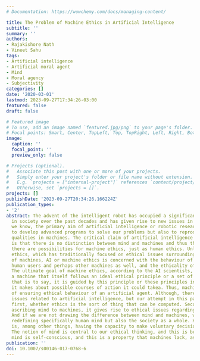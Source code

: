 ```yaml
---
# Documentation: https://wowchemy.com/docs/managing-content/

title: The Problem of Machine Ethics in Artificial Intelligence
subtitle: ''
summary: ''
authors:
- Rajakishore Nath
- Vineet Sahu
tags:
- Artificial intelligence
- Artificial moral agent
- Mind
- Moral agency
- Subjectivity
categories: []
date: '2020-03-01'
lastmod: 2023-09-27T17:34:26-03:00
featured: false
draft: false

# Featured image
# To use, add an image named `featured.jpg/png` to your page's folder.
# Focal points: Smart, Center, TopLeft, Top, TopRight, Left, Right, BottomLeft, Bottom, BottomRight.
image:
  caption: ''
  focal_point: ''
  preview_only: false

# Projects (optional).
#   Associate this post with one or more of your projects.
#   Simply enter your project's folder or file name without extension.
#   E.g. `projects = ["internal-project"]` references `content/project/deep-learning/index.md`.
#   Otherwise, set `projects = []`.
projects: []
publishDate: '2023-09-27T20:34:26.166224Z'
publication_types:
- '2'
abstract: The advent of the intelligent robot has occupied a significant position
  in society over the past decades and has given rise to new issues in society. As
  we know, the primary aim of artificial intelligence or robotic research is not only
  to develop advanced programs to solve our problems but also to reproduce mental
  qualities in machines. The critical claim of artificial intelligence (AI) advocates
  is that there is no distinction between mind and machines and thus they argue that
  there are possibilities for machine ethics, just as human ethics. Unlike computer
  ethics, which has traditionally focused on ethical issues surrounding human use
  of machines, AI or machine ethics is concerned with the behaviour of machines towards
  human users and perhaps other machines as well, and the ethicality of these interactions.
  The ultimate goal of machine ethics, according to the AI scientists, is to create
  a machine that itself follows an ideal ethical principle or a set of principles;
  that is to say, it is guided by this principle or these principles in decisions
  it makes about possible courses of action it could takea. Thus, machine ethics task
  of ensuring ethical behaviour of an artificial agent. Although, there are many philosophical
  issues related to artificial intelligence, but our attempt in this paper is to discuss,
  first, whether ethics is the sort of thing that can be computed. Second, if we are
  ascribing mind to machines, it gives rise to ethical issues regarding machines.
  And if we are not drawing the difference between mind and machines, we are not only
  redefining specifically human mind but also the society as a whole. Having a mind
  is, among other things, having the capacity to make voluntary decisions and actions.
  The notion of mind is central to our ethical thinking, and this is because the human
  mind is self-conscious, and this is a property that machines lack, as yet.
publication: ''
doi: 10.1007/s00146-017-0768-6
---
```

